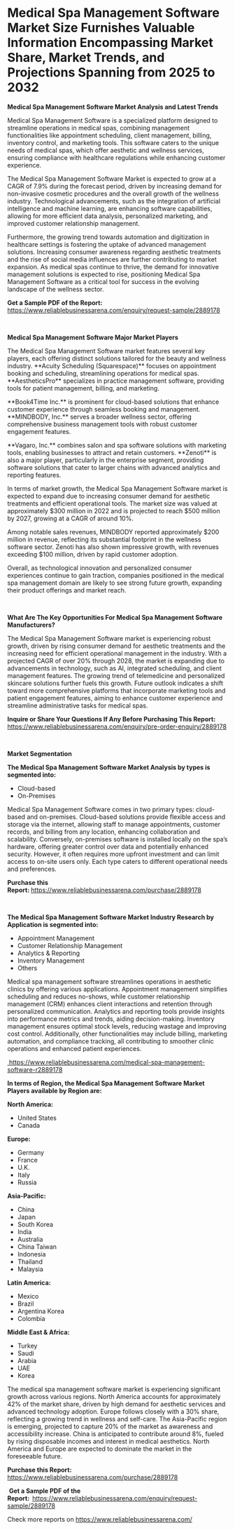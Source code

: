 <p><h1>Medical Spa Management Software Market Size Furnishes Valuable Information Encompassing Market Share, Market Trends, and Projections Spanning from 2025 to 2032</h1></p><p><strong>Medical Spa Management Software Market Analysis and Latest Trends</strong></p>
<p><p>Medical Spa Management Software is a specialized platform designed to streamline operations in medical spas, combining management functionalities like appointment scheduling, client management, billing, inventory control, and marketing tools. This software caters to the unique needs of medical spas, which offer aesthetic and wellness services, ensuring compliance with healthcare regulations while enhancing customer experience.</p><p>The Medical Spa Management Software Market is expected to grow at a CAGR of 7.9% during the forecast period, driven by increasing demand for non-invasive cosmetic procedures and the overall growth of the wellness industry. Technological advancements, such as the integration of artificial intelligence and machine learning, are enhancing software capabilities, allowing for more efficient data analysis, personalized marketing, and improved customer relationship management.</p><p>Furthermore, the growing trend towards automation and digitization in healthcare settings is fostering the uptake of advanced management solutions. Increasing consumer awareness regarding aesthetic treatments and the rise of social media influences are further contributing to market expansion. As medical spas continue to thrive, the demand for innovative management solutions is expected to rise, positioning Medical Spa Management Software as a critical tool for success in the evolving landscape of the wellness sector.</p></p>
<p><strong>Get a Sample PDF of the Report:&nbsp;</strong> <a href="https://www.reliablebusinessarena.com/enquiry/request-sample/2889178?utm_campaign=3495&utm_medium=2&utm_source=Github&utm_content=ia&utm_term=14032025&utm_id=medical-spa-management-software">https://www.reliablebusinessarena.com/enquiry/request-sample/2889178</a></p>
<p>&nbsp;</p>
<p><strong>Medical Spa Management Software Major Market Players</strong></p>
<p><p>The Medical Spa Management Software market features several key players, each offering distinct solutions tailored for the beauty and wellness industry. **Acuity Scheduling (Squarespace)** focuses on appointment booking and scheduling, streamlining operations for medical spas. **AestheticsPro** specializes in practice management software, providing tools for patient management, billing, and marketing.</p><p>**Book4Time Inc.** is prominent for cloud-based solutions that enhance customer experience through seamless booking and management. **MINDBODY, Inc.** serves a broader wellness sector, offering comprehensive business management tools with robust customer engagement features.</p><p>**Vagaro, Inc.** combines salon and spa software solutions with marketing tools, enabling businesses to attract and retain customers. **Zenoti** is also a major player, particularly in the enterprise segment, providing software solutions that cater to larger chains with advanced analytics and reporting features.</p><p>In terms of market growth, the Medical Spa Management Software market is expected to expand due to increasing consumer demand for aesthetic treatments and efficient operational tools. The market size was valued at approximately $300 million in 2022 and is projected to reach $500 million by 2027, growing at a CAGR of around 10%.</p><p>Among notable sales revenues, MINDBODY reported approximately $200 million in revenue, reflecting its substantial footprint in the wellness software sector. Zenoti has also shown impressive growth, with revenues exceeding $100 million, driven by rapid customer adoption.</p><p>Overall, as technological innovation and personalized consumer experiences continue to gain traction, companies positioned in the medical spa management domain are likely to see strong future growth, expanding their product offerings and market reach.</p></p>
<p>&nbsp;</p>
<p><strong>What Are The Key Opportunities For Medical Spa Management Software Manufacturers?</strong></p>
<p><p>The Medical Spa Management Software market is experiencing robust growth, driven by rising consumer demand for aesthetic treatments and the increasing need for efficient operational management in the industry. With a projected CAGR of over 20% through 2028, the market is expanding due to advancements in technology, such as AI, integrated scheduling, and client management features. The growing trend of telemedicine and personalized skincare solutions further fuels this growth. Future outlook indicates a shift toward more comprehensive platforms that incorporate marketing tools and patient engagement features, aiming to enhance customer experience and streamline administrative tasks for medical spas.</p></p>
<p><strong>Inquire or Share Your Questions If Any Before Purchasing This Report:</strong> <a href="https://www.reliablebusinessarena.com/enquiry/pre-order-enquiry/2889178?utm_campaign=3495&utm_medium=2&utm_source=Github&utm_content=ia&utm_term=14032025&utm_id=medical-spa-management-software">https://www.reliablebusinessarena.com/enquiry/pre-order-enquiry/2889178</a></p>
<p>&nbsp;</p>
<p><strong>Market Segmentation</strong></p>
<p><strong>The Medical Spa Management Software Market Analysis by types is segmented into:</strong></p>
<p><ul><li>Cloud-based</li><li>On-Premises</li></ul></p>
<p><p>Medical Spa Management Software comes in two primary types: cloud-based and on-premises. Cloud-based solutions provide flexible access and storage via the internet, allowing staff to manage appointments, customer records, and billing from any location, enhancing collaboration and scalability. Conversely, on-premises software is installed locally on the spa’s hardware, offering greater control over data and potentially enhanced security. However, it often requires more upfront investment and can limit access to on-site users only. Each type caters to different operational needs and preferences.</p></p>
<p><strong>Purchase this Report:&nbsp;</strong><a href="https://www.reliablebusinessarena.com/purchase/2889178?utm_campaign=3495&utm_medium=2&utm_source=Github&utm_content=ia&utm_term=14032025&utm_id=medical-spa-management-software">https://www.reliablebusinessarena.com/purchase/2889178</a></p>
<p>&nbsp;</p>
<p><strong>The Medical Spa Management Software Market Industry Research by Application is segmented into:</strong></p>
<p><ul><li>Appointment Management</li><li>Customer Relationship Management</li><li>Analytics & Reporting</li><li>Inventory Management</li><li>Others</li></ul></p>
<p><p>Medical spa management software streamlines operations in aesthetic clinics by offering various applications. Appointment management simplifies scheduling and reduces no-shows, while customer relationship management (CRM) enhances client interactions and retention through personalized communication. Analytics and reporting tools provide insights into performance metrics and trends, aiding decision-making. Inventory management ensures optimal stock levels, reducing wastage and improving cost control. Additionally, other functionalities may include billing, marketing automation, and compliance tracking, all contributing to smoother clinic operations and enhanced patient experiences.</p></p>
<p><a href="https://www.reliablebusinessarena.com/medical-spa-management-software-r2889178?utm_campaign=3495&utm_medium=2&utm_source=Github&utm_content=ia&utm_term=14032025&utm_id=medical-spa-management-software">&nbsp;https://www.reliablebusinessarena.com/medical-spa-management-software-r2889178</a></p>
<p><strong>In terms of Region, the Medical Spa Management Software Market Players available by Region are:</strong></p>
<p>
    <p> <strong> North America: </strong>
        <ul>
            <li>United States</li>
            <li>Canada</li>
        </ul>
        </p> 
    <p> <strong> Europe: </strong>
        <ul>
            <li>Germany</li>
            <li>France</li>
            <li>U.K.</li>
            <li>Italy</li>
            <li>Russia</li>
        </ul>
        </p> 
    <p> <strong> Asia-Pacific: </strong>
        <ul>
            <li>China</li>
            <li>Japan</li>
            <li>South Korea</li>
            <li>India</li>
            <li>Australia</li>
            <li>China Taiwan</li>
            <li>Indonesia</li>
            <li>Thailand</li>
            <li>Malaysia</li>
        </ul>
        </p> 
    <p> <strong> Latin America: </strong>
        <ul>
            <li>Mexico</li>
            <li>Brazil</li>
            <li>Argentina Korea</li>
            <li>Colombia</li>
        </ul>
        </p> 
    <p> <strong> Middle East & Africa: </strong>
        <ul>
            <li>Turkey</li>
            <li>Saudi</li>
            <li>Arabia</li>
            <li>UAE</li>
            <li>Korea</li>
        </ul>
    </p>
    </p>
<p><p>The medical spa management software market is experiencing significant growth across various regions. North America accounts for approximately 42% of the market share, driven by high demand for aesthetic services and advanced technology adoption. Europe follows closely with a 30% share, reflecting a growing trend in wellness and self-care. The Asia-Pacific region is emerging, projected to capture 20% of the market as awareness and accessibility increase. China is anticipated to contribute around 8%, fueled by rising disposable incomes and interest in medical aesthetics. North America and Europe are expected to dominate the market in the foreseeable future.</p></p>
<p><strong>Purchase this Report: </strong><a href="https://www.reliablebusinessarena.com/purchase/2889178?utm_campaign=3495&utm_medium=2&utm_source=Github&utm_content=ia&utm_term=14032025&utm_id=medical-spa-management-software">https://www.reliablebusinessarena.com/purchase/2889178</a></p>
<p>&nbsp;<strong>Get a Sample PDF of the Report:&nbsp;&nbsp;</strong><a href="https://www.reliablebusinessarena.com/enquiry/request-sample/2889178?utm_campaign=3495&utm_medium=2&utm_source=Github&utm_content=ia&utm_term=14032025&utm_id=medical-spa-management-software">https://www.reliablebusinessarena.com/enquiry/request-sample/2889178</a></p>
<p><strong></strong></p>
<p>Check more reports on <a href="https://www.reliablebusinessarena.com/?utm_campaign=3495&utm_medium=2&utm_source=Github&utm_content=ia&utm_term=14032025&utm_id=medical-spa-management-software">https://www.reliablebusinessarena.com/</a></p>